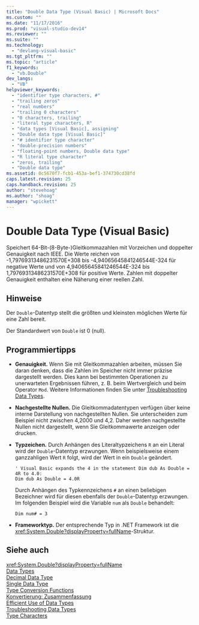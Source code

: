 ```yaml
---
title: "Double Data Type (Visual Basic) | Microsoft Docs"
ms.custom: ""
ms.date: "11/17/2016"
ms.prod: "visual-studio-dev14"
ms.reviewer: ""
ms.suite: ""
ms.technology: 
  - "devlang-visual-basic"
ms.tgt_pltfrm: ""
ms.topic: "article"
f1_keywords: 
  - "vb.Double"
dev_langs: 
  - "VB"
helpviewer_keywords: 
  - "identifier type characters, #"
  - "trailing zeros"
  - "real numbers"
  - "trailing 0 characters"
  - "0 characters, trailing"
  - "literal type characters, R"
  - "data types [Visual Basic], assigning"
  - "Double data type [Visual Basic]"
  - "# identifier type character"
  - "double-precision numbers"
  - "floating-point numbers, Double data type"
  - "R literal type character"
  - "zeros, trailing"
  - "Double data type"
ms.assetid: 0c5670f7-fcb1-453a-bef1-374730cd38fd
caps.latest.revision: 25
caps.handback.revision: 25
author: "stevehoag"
ms.author: "shoag"
manager: "wpickett"
---
```

# Double Data Type (Visual Basic)
Speichert 64\-Bit\-\(8\-Byte\-\)Gleitkommazahlen mit Vorzeichen und doppelter Genauigkeit nach IEEE. Die Werte reichen von \-1,79769313486231570E\+308 bis \-4,94065645841246544E\-324 für negative Werte und von 4,94065645841246544E\-324 bis 1,79769313486231570E\+308 für positive Werte.  Zahlen mit doppelter Genauigkeit enthalten eine Näherung einer reellen Zahl.  
  
## Hinweise  
 Der `Double`\-Datentyp stellt die größten und kleinsten möglichen Werte für eine Zahl bereit.  
  
 Der Standardwert von `Double` ist 0 \(null\).  
  
## Programmiertipps  
  
-   **Genauigkeit.** Wenn Sie mit Gleitkommazahlen arbeiten, müssen Sie daran denken, dass die Zahlen im Speicher nicht immer präzise dargestellt werden.  Dies kann bei bestimmten Operationen zu unerwarteten Ergebnissen führen, z. B. beim Wertvergleich und beim Operator `Mod`.  Weitere Informationen finden Sie unter [Troubleshooting Data Types](../../../visual-basic/programming-guide/language-features/data-types/troubleshooting-data-types.md).  
  
-   **Nachgestellte Nullen.** Die Gleitkommadatentypen verfügen über keine interne Darstellung von nachgestellten Nullen.  Sie unterscheiden zum Beispiel nicht zwischen 4,2000 und 4,2.  Daher werden nachgestellte Nullen nicht dargestellt, wenn Sie Gleitkommawerte anzeigen oder drucken.  
  
-   **Typzeichen.** Durch Anhängen des Literaltypzeichens `R` an ein Literal wird der `Double`\-Datentyp erzwungen.  Wenn beispielsweise einem ganzzahligen Wert `R` folgt, wird der Wert in ein `Double` geändert.  
  
    ```  
    ' Visual Basic expands the 4 in the statement Dim dub As Double = 4R to 4.0:  
    Dim dub As Double = 4.0R  
    ```  
  
     Durch Anhängen des Typkennzeichens `#` an einen beliebigen Bezeichner wird für diesen ebenfalls der `Double`\-Datentyp erzwungen.  Im folgenden Beispiel wird die Variable `num` als `Double` behandelt:  
  
    ```  
    Dim num# = 3  
    ```  
  
-   **Frameworktyp.** Der entsprechende Typ in .NET Framework ist die <xref:System.Double?displayProperty=fullName>\-Struktur.  
  
## Siehe auch  
 <xref:System.Double?displayProperty=fullName>   
 [Data Types](../../../visual-basic/language-reference/data-types/data-type-summary.md)   
 [Decimal Data Type](../../../visual-basic/language-reference/data-types/decimal-data-type.md)   
 [Single Data Type](../../../visual-basic/language-reference/data-types/single-data-type.md)   
 [Type Conversion Functions](../../../visual-basic/language-reference/functions/type-conversion-functions.md)   
 [Konvertierung: Zusammenfassung](../../../visual-basic/language-reference/keywords/conversion-summary.md)   
 [Efficient Use of Data Types](../../../visual-basic/programming-guide/language-features/data-types/efficient-use-of-data-types.md)   
 [Troubleshooting Data Types](../../../visual-basic/programming-guide/language-features/data-types/troubleshooting-data-types.md)   
 [Type Characters](../../../visual-basic/programming-guide/language-features/data-types/type-characters.md)